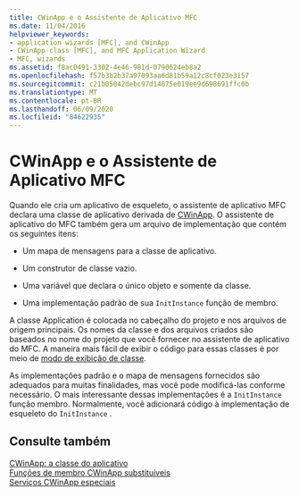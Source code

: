 ```yaml
---
title: CWinApp e o Assistente de Aplicativo MFC
ms.date: 11/04/2016
helpviewer_keywords:
- application wizards [MFC], and CWinApp
- CWinApp class [MFC], and MFC Application Wizard
- MFC, wizards
ms.assetid: f8ac0491-3302-4e46-981d-0790624eb8a2
ms.openlocfilehash: f57b3b2b37a97093aa6d81b59a12c8cf023e3157
ms.sourcegitcommit: c21b05042debc97d14875e019ee9d698691ffc0b
ms.translationtype: MT
ms.contentlocale: pt-BR
ms.lasthandoff: 06/09/2020
ms.locfileid: "84622935"
---
```

# <a name="cwinapp-and-the-mfc-application-wizard"></a>CWinApp e o Assistente de Aplicativo MFC

Quando ele cria um aplicativo de esqueleto, o assistente de aplicativo MFC declara uma classe de aplicativo derivada de [CWinApp](reference/cwinapp-class.md). O assistente de aplicativo do MFC também gera um arquivo de implementação que contém os seguintes itens:

- Um mapa de mensagens para a classe de aplicativo.

- Um construtor de classe vazio.

- Uma variável que declara o único objeto e somente da classe.

- Uma implementação padrão de sua `InitInstance` função de membro.

A classe Application é colocada no cabeçalho do projeto e nos arquivos de origem principais. Os nomes da classe e dos arquivos criados são baseados no nome do projeto que você fornecer no assistente de aplicativo do MFC. A maneira mais fácil de exibir o código para essas classes é por meio de [modo de exibição de classe](/visualstudio/ide/viewing-the-structure-of-code).

As implementações padrão e o mapa de mensagens fornecidos são adequados para muitas finalidades, mas você pode modificá-las conforme necessário. O mais interessante dessas implementações é a `InitInstance` função membro. Normalmente, você adicionará código à implementação de esqueleto do `InitInstance` .

## <a name="see-also"></a>Consulte também

[CWinApp: a classe do aplicativo](cwinapp-the-application-class.md)<br/>
[Funções de membro CWinApp substituíveis](overridable-cwinapp-member-functions.md)<br/>
[Serviços CWinApp especiais](special-cwinapp-services.md)
